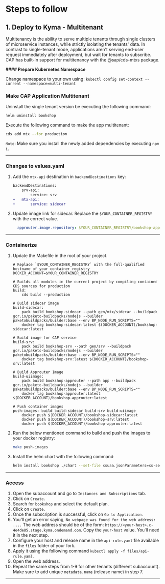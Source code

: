 # Steps to follow

## 1. Deploy to Kyma - Multitenant

Multitenancy is the ability to serve multiple tenants through single clusters of microservice instances, while strictly isolating the tenants' data.
In contrast to single-tenant mode, applications aren't serving end-user request immediately after deployment, but wait for tenants to subscribe.
CAP has built-in support for multitenancy with the @sap/cds-mtxs package.

**#### Prepare Kubernetes Namespace**

Change namespace to your own using: `kubectl config set-context --current --namespace=multi-tenant`

### Make CAP Application Multitenant

Uninstall the single tenant version be executing the following command:

```bash
helm uninstall bookshop
```

Execute the following command to make the app multitenant:

```bash
cds add mtx --for production
```

`Note`: Make sure you install the newly added dependencies by executing `npm i`.

---

### Changes to values.yaml

1. Add the `mtx-api` destination in `backendDestinations` key:

    ```diff
    backendDestinations:
        srv-api:
            service: srv
    +   mtx-api:
    +       service: sidecar
    ```

2. Update image link for sidecar. Replace the `$YOUR_CONTAINER_REGISTRY` with the correct value.

    ```yaml
      approuter.image.repository: $YOUR_CONTAINER_REGISTRY/bookshop-approuter
    ```

---

### Containerize

1. Update the Makefile in the root of your project.

    ```make
    # Replace `$YOUR_CONTAINER_REGISTRY` with the full-qualified hostname of your container registry
    DOCKER_ACCOUNT=$YOUR_CONTAINER_REGISTRY

    # Builds all modules in the current project by compiling contained CDS sources for production
    build:
        cds build --production

    # Build sidecar image
    build-sidecar:
	    pack build bookshop-sidecar --path gen/mtx/sidecar --buildpack gcr.io/paketo-buildpacks/nodejs --builder paketobuildpacks/builder:base --env BP_NODE_RUN_SCRIPTS=""
	    docker tag bookshop-sidecar:latest $(DOCKER_ACCOUNT)/bookshop-sidecar:latest

    # Build image for CAP service
    build-srv:
        pack build bookshop-srv --path gen/srv --buildpack gcr.io/paketo-buildpacks/nodejs --builder paketobuildpacks/builder:base --env BP_NODE_RUN_SCRIPTS=""
        docker tag bookshop-srv:latest $(DOCKER_ACCOUNT)/bookshop-srv:latest

    # Build Approuter Image
    build-uiimage:
        pack build bookshop-approuter --path app --buildpack gcr.io/paketo-buildpacks/nodejs --builder paketobuildpacks/builder:base --env BP_NODE_RUN_SCRIPTS=""
        docker tag bookshop-approuter:latest $(DOCKER_ACCOUNT)/bookshop-approuter:latest

    # Push container images
    push-images: build build-sidecar build-srv build-uiimage
        docker push $(DOCKER_ACCOUNT)/bookshop-sidecar:latest
        docker push $(DOCKER_ACCOUNT)/bookshop-srv:latest
        docker push $(DOCKER_ACCOUNT)/bookshop-approuter:latest
    ```

2. Run the below mentioned command to build and push the images to your docker registry:

    ```bash
    make push-images
    ```

3. Install the helm chart with the following command:

    ```bash
    helm install bookshop ./chart --set-file xsuaa.jsonParameters=xs-security.json
    ```

---

### Access

1. Open the subaccount and go to `Instances and Subscriptions` tab.
2. Click on `Create`.
3. Search for `bookshop` and select the default plan.
4. Click on `Create`.
5. Once the subscription is successful, click on `Go to Application`.
6. You'll get an error saying, `No webpage was found for the web address: ....` The web address should be of the form: `https://<your-host>.c-4e4de85.stage.kyma.ondemand.com`. Copy the `your-host` value. You'll need it in the next step.
7. Configure your host and release name in the `api-rule.yaml` file available in the `files` folder of your fork.
8. Apply it using the following command `kubectl apply -f files/api-rule.yaml`.
9. Open the web address.
10. Repeat the same steps from 1-9 for other tenants (different subaccount). Make sure to add unique `metadata.name` (release name) in step 7.

---
